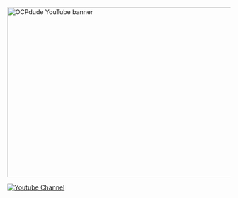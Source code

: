 <img src= "https://github.com/ocpdude/ocpdude/assets/73440142/74a133e6-fff5-416a-bcab-bb565323ab25)" alt="OCPdude YouTube banner" width="800" height="385">

[![Youtube Channel](https://img.shields.io/youtube/channel/subscribers/UCcFM3JwN_ae72n2TU9JkcMQ?label=Youtube%20subscribers&style=flat-square)](https://www.youtube.com/channel/UCcFM3JwN_ae72n2TU9JkcMQ)


  
<!--
**ocpdude/ocpdude** is a ✨ _special_ ✨ repository because its `README.md` (this file) appears on your GitHub profile.

Here are some ideas to get you started:

- 🔭 I’m currently working on ...
- 🌱 I’m currently learning ...
- 👯 I’m looking to collaborate on ...
- 🤔 I’m looking for help with ...
- 💬 Ask me about ...
- 📫 How to reach me: ...
- 😄 Pronouns: ...
- ⚡ Fun fact: ...
-->
